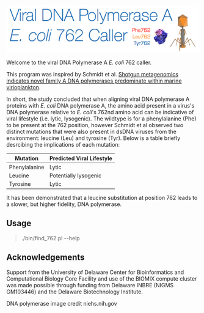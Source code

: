 ![Alt text](https://github.com/dnasko/dna_pola_762_caller/blob/master/images/logo.png "762!")

Welcome to the viral DNA Polymerase A *E. coli* 762 caller.

This program was inspired by Schmidt et al. [Shotgun metagenomics indicates novel family A DNA polymerases predominate within marine virioplankton](http://www.nature.com/ismej/journal/v8/n1/full/ismej2013124a.html).

In short, the study concluded that when aligning viral DNA polymerase A proteins with *E. coli* DNA polymerase A, the amino acid present in a virus's DNA polymerase relative to *E. coli*'s 762nd amino acid can be indicative of viral lifestyle (i.e. lytic, lysogenic). The wildtype is for a phenylalanine (Phe) to be present at the 762 position, however Schmidt et al observed two distinct mutations that were also present in dsDNA viruses from the environment: leucine (Leu) and tyrosine (Tyr). Below is a table briefly desrcibing the implications of each mutation:

| Mutation      | Predicted Viral Lifestyle | 
|---------------|---------------------------|
| Phenylalanine | Lytic                     | 
| Leucine       | Potentially lysogenic     | 
| Tyrosine      | Lytic                     | 

It has been demonstrated that a leucine substitution at position 762 leads to a slower, but higher fidelity, DNA polymerase.

Usage
-----

> ./bin/find_762.pl --help

Acknowledgements
----------------

Support from the University of Delaware Center for Bioinformatics and Computational Biology Core Facility and use of the BIOMIX compute cluster was made possible through funding from Delaware INBRE (NIGMS GM103446) and the Delaware Biotechnology Institute.

DNA polymerase image credit niehs.nih.gov
